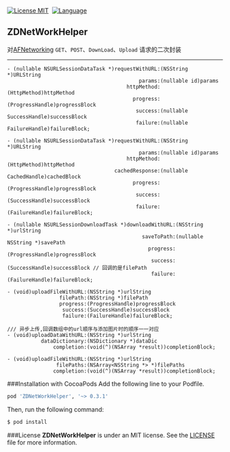 [![License MIT](https://img.shields.io/badge/license-MIT-green.svg?style=flat)](https://github.com/faimin/ZDAFNetWorkHelper/blob/master/LICENSE)&nbsp;
[![Language](http://img.shields.io/badge/language-objc-brightgreen.svg?style=flat
)](https://developer.apple.com/library/mac/documentation/Cocoa/Conceptual/ProgrammingWithObjectiveC/Introduction/Introduction.html)&nbsp;
## ZDNetWorkHelper
对[AFNetworking](https://github.com/AFNetworking/AFNetworking) `GET`、`POST`、`DownLoad`、`Upload` 请求的二次封装

-------

```objc
- (nullable NSURLSessionDataTask *)requestWithURL:(NSString *)URLString
                                           params:(nullable id)params
                                       httpMethod:(HttpMethod)httpMethod
                                         progress:(ProgressHandle)progressBlock
                                          success:(nullable SuccessHandle)successBlock
                                          failure:(nullable FailureHandle)failureBlock;

- (nullable NSURLSessionDataTask *)requestWithURL:(NSString *)URLString
                                           params:(nullable id)params
                                       httpMethod:(HttpMethod)httpMethod
                                   cachedResponse:(nullable CachedHandle)cachedBlock
                                         progress:(ProgressHandle)progressBlock
                                          success:(SuccessHandle)successBlock
                                          failure:(FailureHandle)failureBlock;

- (nullable NSURLSessionDownloadTask *)downloadWithURL:(NSString *)urlString
                                            saveToPath:(nullable NSString *)savePath
                                              progress:(ProgressHandle)progressBlock
                                               success:(SuccessHandle)successBlock // 回调的是filePath
                                               failure:(FailureHandle)failureBlock;

- (void)uploadFileWithURL:(NSString *)urlString
                 filePath:(NSString *)filePath
                 progress:(ProgressHandle)progressBlock
                  success:(SuccessHandle)successBlock
                  failure:(FailureHandle)failureBlock;

/// 异步上传,回调数组中的url顺序与添加图片时的顺序一一对应
- (void)uploadDataWithURL:(NSString *)urlString
           dataDictionary:(NSDictionary *)dataDic
               completion:(void(^)(NSArray *result))completionBlock;

- (void)uploadFileWithURL:(NSString *)urlString
                filePaths:(NSArray<NSString *> *)filePaths
               completion:(void(^)(NSArray *result))completionBlock;                                         
```

###Installation with CocoaPods
Add the following line to your Podfile.

```ruby
pod 'ZDNetWorkHelper', '~> 0.3.1'
```
Then, run the following command:

```ruby
$ pod install
```
###License
**ZDNetWorkHelper** is under an MIT license. See the [LICENSE](https://github.com/faimin/ZDNetWorkHelper/blob/master/LICENSE) file for more information.

